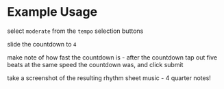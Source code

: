# Example Usage
select `moderate` from the `tempo` selection buttons

slide the countdown to `4`

make note of how fast the countdown is - after the countdown tap out five beats at the same speed the countdown was, and click submit

take a screenshot of the resulting rhythm sheet music - 4 quarter notes!